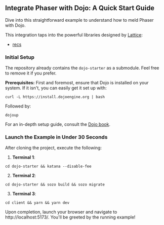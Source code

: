 ## Integrate Phaser with Dojo: A Quick Start Guide

Dive into this straightforward example to understand how to meld Phaser with Dojo.

This integration taps into the powerful libraries designed by [Lattice](https://lattice.xyz/):

- [recs](https://github.com/latticexyz/mud/tree/main/packages/recs)

### Initial Setup

The repository already contains the `dojo-starter` as a submodule. Feel free to remove it if you prefer.

**Prerequisites:** First and foremost, ensure that Dojo is installed on your system. If it isn't, you can easily get it set up with:

```console
curl -L https://install.dojoengine.org | bash
```

Followed by:

```console
dojoup    
```

For an in-depth setup guide, consult the [Dojo book](https://book.dojoengine.org/getting-started/quick-start.html).

### Launch the Example in Under 30 Seconds

After cloning the project, execute the following:

1. **Terminal 1**:

```console
cd dojo-starter && katana --disable-fee
```

2. **Terminal 2**:

```console
cd dojo-starter && sozo build && sozo migrate
```

3. **Terminal 3**:

```console
cd client && yarn && yarn dev
```

Upon completion, launch your browser and navigate to http://localhost:5173/. You'll be greeted by the running example!
